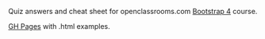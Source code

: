 Quiz answers and cheat sheet for openclassrooms.com [Bootstrap 4](https://openclassrooms.com/en/courses/5664281-create-responsive-websites-efficiently-with-bootstrap-4) course.

[GH Pages](https://reregaga.github.io/OC-5664281-bootstrap4/) with .html examples.
